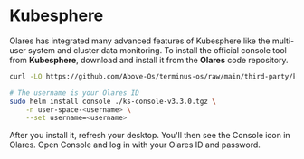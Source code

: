 # Kubesphere

Olares has integrated many advanced features of Kubesphere like the multi-user system and cluster data monitoring. To install the official console tool from **Kubesphere**, download and install it from the **Olares** code repository.

```sh
curl -LO https://github.com/Above-Os/terminus-os/raw/main/third-party/ks-console/ks-console-v3.3.0.tgz

# The username is your Olares ID
sudo helm install console ./ks-console-v3.3.0.tgz \
    -n user-space-<username> \
    --set username=<username>
```

After you install it, refresh your desktop. You'll then see the Console icon in Olares. Open Console and log in with your Olares ID and password.
